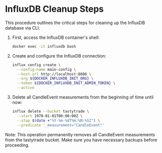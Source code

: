 
# InfluxDB Cleanup Steps

This procedure outlines the critical steps for cleaning up the InfluxDB database via CLI.

1. First, access the InfluxDB container's shell:
   ```bash
   docker exec -it influxdb bash
   ```

2. Create and configure the InfluxDB connection:
   ```bash
   influx config create \
     --config-name main-config \
     --host-url http://localhost:8086 \
     --org ${DOCKER_INFLUXDB_INIT_ORG} \
     --token ${DOCKER_INFLUXDB_INIT_ADMIN_TOKEN} \
     --active
   ```

3. Delete all CandleEvent measurements from the beginning of time until now:
   ```bash
   influx delete --bucket tastytrade \
     --start 1970-01-01T00:00:00Z \
     --stop $(date +"%Y-%m-%dT%H:%M:%SZ") \
     --predicate '_measurement="CandleEvent"'
   ```

Note: This operation permanently removes all CandleEvent measurements from the tastytrade bucket. Make sure you have necessary backups before proceeding.
